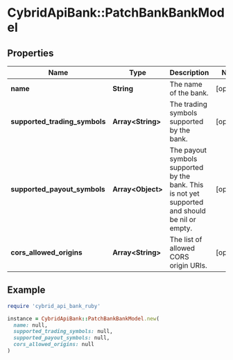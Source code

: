 # CybridApiBank::PatchBankBankModel

## Properties

| Name | Type | Description | Notes |
| ---- | ---- | ----------- | ----- |
| **name** | **String** | The name of the bank. | [optional] |
| **supported_trading_symbols** | **Array&lt;String&gt;** | The trading symbols supported by the bank. | [optional] |
| **supported_payout_symbols** | **Array&lt;Object&gt;** | The payout symbols supported by the bank. This is not yet supported and should be nil or empty. | [optional] |
| **cors_allowed_origins** | **Array&lt;String&gt;** | The list of allowed CORS origin URIs. | [optional] |

## Example

```ruby
require 'cybrid_api_bank_ruby'

instance = CybridApiBank::PatchBankBankModel.new(
  name: null,
  supported_trading_symbols: null,
  supported_payout_symbols: null,
  cors_allowed_origins: null
)
```

